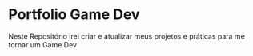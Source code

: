 # Portfolio Game Dev

Neste Repositório irei criar e atualizar meus projetos e práticas para me tornar um Game Dev
